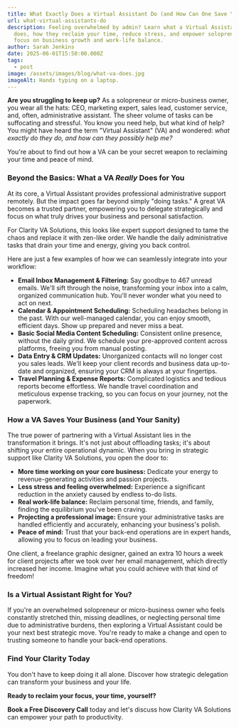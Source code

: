 ```yaml
---
title: What Exactly Does a Virtual Assistant Do (and How Can One Save Your Business)?
url: what-virtual-assistants-do
description: Feeling overwhelmed by admin? Learn what a Virtual Assistant really
  does, how they reclaim your time, reduce stress, and empower solopreneurs to
  focus on business growth and work-life balance.
author: Sarah Jenkins
date: 2025-06-01T15:50:00.000Z
tags:
  - post
image: /assets/images/blog/what-va-does.jpg
imageAlt: Hands typing on a laptop.
---
```

**Are you struggling to keep up?** As a solopreneur or micro-business owner, you wear all the hats: CEO, marketing expert, sales lead, customer service, and, often, administrative assistant. The sheer volume of tasks can be suffocating and stressful. You know you need help, but what kind of help? You might have heard the term "Virtual Assistant" (VA) and wondered: *what exactly do they do, and how can they possibly help me?*

You're about to find out how a VA can be your secret weapon to reclaiming your time and peace of mind.

### Beyond the Basics: What a VA *Really* Does for You

At its core, a Virtual Assistant provides professional administrative support remotely. But the impact goes far beyond simply "doing tasks." A great VA becomes a trusted partner, empowering you to delegate strategically and focus on what truly drives your business and personal satisfaction.

For Clarity VA Solutions, this looks like expert support designed to tame the chaos and replace it with zen-like order. We handle the daily administrative tasks that drain your time and energy, giving you back control.

Here are just a few examples of how we can seamlessly integrate into your workflow:

-   **Email Inbox Management & Filtering:** Say goodbye to 467 unread emails. We'll sift through the noise, transforming your inbox into a calm, organized communication hub. You'll never wonder what you need to act on next.
-   **Calendar & Appointment Scheduling:** Scheduling headaches belong in the past. With our well-managed calendar, you can enjoy smooth, efficient days. Show up prepared and never miss a beat.
-   **Basic Social Media Content Scheduling:** Consistent online presence, without the daily grind. We schedule your pre-approved content across platforms, freeing you from manual posting.
-   **Data Entry & CRM Updates:** Unorganized contacts will no longer cost you sales leads. We'll keep your client records and business data up-to-date and organized, ensuring your CRM is always at your fingertips.
-   **Travel Planning & Expense Reports:** Complicated logistics and tedious reports become effortless. We handle travel coordination and meticulous expense tracking, so you can focus on your journey, not the paperwork.

### How a VA Saves Your Business (and Your Sanity)

The true power of partnering with a Virtual Assistant lies in the transformation it brings. It's not just about offloading tasks; it's about shifting your entire operational dynamic. When you bring in strategic support like Clarity VA Solutions, you open the door to:

-   **More time working on your core business:** Dedicate your energy to revenue-generating activities and passion projects.
-   **Less stress and feeling overwhelmed:** Experience a significant reduction in the anxiety caused by endless to-do lists.
-   **Real work-life balance:** Reclaim personal time, friends, and family, finding the equilibrium you've been craving.
-   **Projecting a professional image:** Ensure your administrative tasks are handled efficiently and accurately, enhancing your business's polish.
-   **Peace of mind:** Trust that your back-end operations are in expert hands, allowing you to focus on leading your business.

One client, a freelance graphic designer, gained an extra 10 hours a week for client projects after we took over her email management, which directly increased her income. Imagine what you could achieve with that kind of freedom!

### Is a Virtual Assistant Right for You?

If you're an overwhelmed solopreneur or micro-business owner who feels constantly stretched thin, missing deadlines, or neglecting personal time due to administrative burdens, then exploring a Virtual Assistant could be your next best strategic move. You're ready to make a change and open to trusting someone to handle your back-end operations.

### Find Your Clarity Today

You don't have to keep doing it all alone. Discover how strategic delegation can transform your business and your life.

**Ready to reclaim your focus, your time, yourself?**

**Book a Free Discovery Call** today and let's discuss how Clarity VA Solutions can empower your path to productivity.

